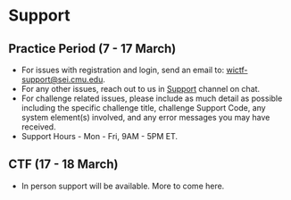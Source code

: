# Support

## Practice Period (7 - 17 March)

* For issues with registration and login, send an email to: [wictf-support@sei.cmu.edu]().
* For any other issues, reach out to us in [Support](https://wictf.com/chat/wictf-2022/channels/support) channel on chat. 
* For challenge related issues, please include as much detail as possible including the specific challenge title, challenge Support Code, any system element(s) involved, and any error messages you may have received.
* Support Hours - Mon - Fri, 9AM - 5PM ET.

## CTF (17 - 18 March)

* In person support will be available. More to come here. 

